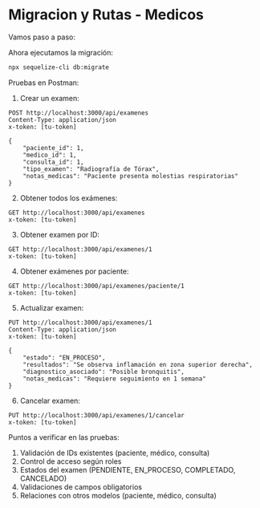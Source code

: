 # Migracion y Rutas - Medicos

Vamos paso a paso:

Ahora ejecutamos la migración:
```bash
npx sequelize-cli db:migrate
```

Pruebas en Postman:

1. Crear un examen:
```http
POST http://localhost:3000/api/examenes
Content-Type: application/json
x-token: [tu-token]

{
    "paciente_id": 1,
    "medico_id": 1,
    "consulta_id": 1,
    "tipo_examen": "Radiografía de Tórax",
    "notas_medicas": "Paciente presenta molestias respiratorias"
}
```

2. Obtener todos los exámenes:
```http
GET http://localhost:3000/api/examenes
x-token: [tu-token]
```

3. Obtener examen por ID:
```http
GET http://localhost:3000/api/examenes/1
x-token: [tu-token]
```

4. Obtener exámenes por paciente:
```http
GET http://localhost:3000/api/examenes/paciente/1
x-token: [tu-token]
```

5. Actualizar examen:
```http
PUT http://localhost:3000/api/examenes/1
Content-Type: application/json
x-token: [tu-token]

{
    "estado": "EN_PROCESO",
    "resultados": "Se observa inflamación en zona superior derecha",
    "diagnostico_asociado": "Posible bronquitis",
    "notas_medicas": "Requiere seguimiento en 1 semana"
}
```

6. Cancelar examen:
```http
PUT http://localhost:3000/api/examenes/1/cancelar
x-token: [tu-token]
```

Puntos a verificar en las pruebas:
1. Validación de IDs existentes (paciente, médico, consulta)
2. Control de acceso según roles
3. Estados del examen (PENDIENTE, EN_PROCESO, COMPLETADO, CANCELADO)
4. Validaciones de campos obligatorios
5. Relaciones con otros modelos (paciente, médico, consulta)

